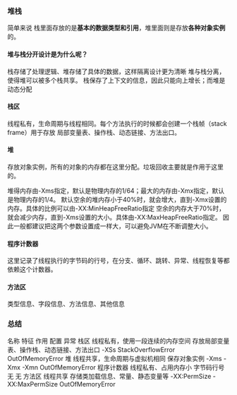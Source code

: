 ### 堆栈
简单来说 栈里面存放的是**基本的数据类型和引用**，堆里面则是存放**各种对象实例**的。

#### 堆与栈分开设计是为什么呢？

栈存储了处理逻辑、堆存储了具体的数据，这样隔离设计更为清晰
堆与栈分离，使得堆可以被多个栈共享。
栈保存了上下文的信息，因此只能向上增长；而堆是动态分配

#### 栈区
线程私有，生命周期与线程相同。每个方法执行的时候都会创建一个栈帧（stack frame）用于存放 局部变量表、操作栈、动态链接、方法出口。

#### 堆
存放对象实例，所有的对象的内存都在这里分配。垃圾回收主要就是作用于这里的。

堆得内存由-Xms指定，默认是物理内存的1/64；最大的内存由-Xmx指定，默认是物理内存的1/4。
默认空余的堆内存小于40%时，就会增大，直到-Xmx设置的内存。具体的比例可以由-XX:MinHeapFreeRatio指定
空余的内存大于70%时，就会减少内存，直到-Xms设置的大小。具体由-XX:MaxHeapFreeRatio指定。
因此一般都建议把这两个参数设置成一样大，可以避免JVM在不断调整大小。

#### 程序计数器
这里记录了线程执行的字节码的行号，在分支、循环、跳转、异常、线程恢复等都依赖这个计数器。

#### 方法区
类型信息、字段信息、方法信息、其他信息

### 总结

名称	特征	作用	配置	异常
栈区	线程私有，使用一段连续的内存空间	存放局部变量表、操作栈、动态链接、方法出口	-XSs	StackOverflowError OutOfMemoryError
堆	线程共享，生命周期与虚拟机相同	保存对象实例	-Xms -Xmx -Xmn	OutOfMemoryError
程序计数器	线程私有、占用内存小	字节码行号	无	无
方法区	线程共享	存储类加载信息、常量、静态变量等	-XX:PermSize -XX:MaxPermSize	OutOfMemoryError

